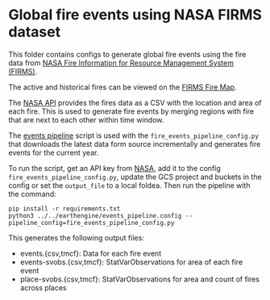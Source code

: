 # Global fire events using NASA FIRMS dataset
This folder contains configs to generate global fire events using the fire data
from [NASA Fire Information for Resource Management System
(FIRMS)](https://firms.modaps.eosdis.nasa.gov/).

The active and historical fires can be viewed on the [FIRMS Fire
Map](https://firms.modaps.eosdis.nasa.gov/).

The [NASA API](https://firms.modaps.eosdis.nasa.gov/api/area/) provides the
fires data as a CSV with the location and area of each fire. This is used to
generate fire events by merging regions with fire that are next to each other
within time window.

The [events
pipeline](https://github.com/datacommonsorg/data/blob/master/scripts/earthengine/events_pipeline.py)
script is used with the `fire_events_pipeline_config.py` that downloads the
latest data form source incrementally and generates fire events for the current
year.

To run the script, get an API key from
[NASA](https://firms.modaps.eosdis.nasa.gov/api/area/), add it to the config
`fire_events_pipeline_config.py`, update the GCS project and buckets in the
config or set the `output_file` to a local foldea.
Then run the pipeline with the command:
```
pip install -r requirements.txt
python3 ../../earthengine/events_pipeline.config --pipeline_config=fire_events_pipeline_config.py
```

This generates the following output files:
   - events.{csv,tmcf}: Data for each fire event
   - events-svobs.{csv,tmcf}: StatVarObservations for area of each fire event
   - place-svobs.{csv,tmcf}: StatVarObservations for area and count of fires
     across places
